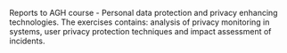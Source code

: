 Reports to AGH course - Personal data protection and privacy enhancing technologies.
The exercises contains: analysis of privacy monitoring in systems, user privacy protection techniques and impact assessment of incidents.
